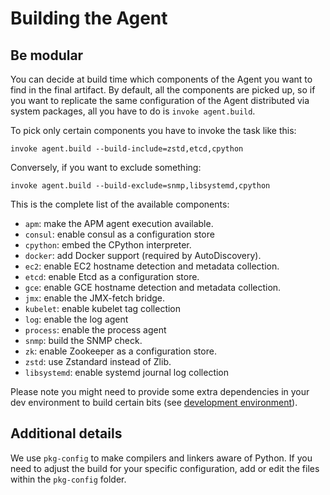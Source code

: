 # Building the Agent

## Be modular

You can decide at build time which components of the Agent you want to find in
the final artifact. By default, all the components are picked up, so if you want
to replicate the same configuration of the Agent distributed via system packages,
all you have to do is `invoke agent.build`.

To pick only certain components you have to invoke the task like this:

```
invoke agent.build --build-include=zstd,etcd,cpython
```

Conversely, if you want to exclude something:

```
invoke agent.build --build-exclude=snmp,libsystemd,cpython
```

This is the complete list of the available components:

* `apm`: make the APM agent execution available.
* `consul`: enable consul as a configuration store
* `cpython`: embed the CPython interpreter.
* `docker`: add Docker support (required by AutoDiscovery).
* `ec2`: enable EC2 hostname detection and metadata collection.
* `etcd`: enable Etcd as a configuration store.
* `gce`: enable GCE hostname detection and metadata collection.
* `jmx`: enable the JMX-fetch bridge.
* `kubelet`: enable kubelet tag collection
* `log`: enable the log agent
* `process`: enable the process agent
* `snmp`: build the SNMP check.
* `zk`: enable Zookeeper as a configuration store.
* `zstd`: use Zstandard instead of Zlib.
* `libsystemd`: enable systemd journal log collection

Please note you might need to provide some extra dependencies in your dev
environment to build certain bits (see [development environment][dev-env]).

## Additional details

We use `pkg-config` to make compilers and linkers aware of Python. If you need
to adjust the build for your specific configuration, add or edit the files within
the `pkg-config` folder.

[dev-env]: agent_dev_env.md
